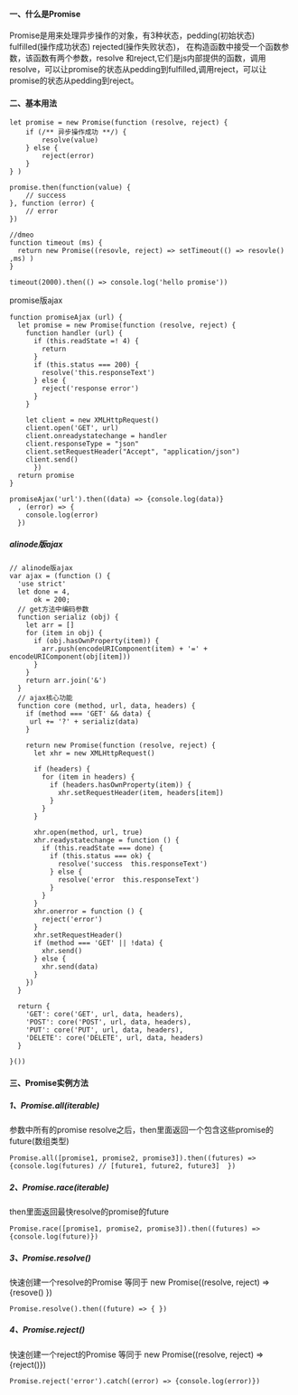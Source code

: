 #### 一、什么是Promise
Promise是用来处理异步操作的对象，有3种状态，pedding(初始状态) fulfilled(操作成功状态) rejected(操作失败状态)，
在构造函数中接受一个函数参数，该函数有两个参数，resolve 和reject,它们是js内部提供的函数，调用resolve，可以让promise的状态从pedding到fulfilled,调用reject，可以让promise的状态从pedding到reject。

#### 二、基本用法

```
let promise = new Promise(function (resolve, reject) {
    if (/** 异步操作成功 **/) {
        resolve(value)
    } else {
        reject(error)
    }
} )

promise.then(function(value) {
    // success    
}, function (error) {
    // error
})

//dmeo
function timeout (ms) {
  return new Promise((resovle, reject) => setTimeout(() => resovle() ,ms) )
}

timeout(2000).then(() => console.log('hello promise'))
```
promise版ajax

```
function promiseAjax (url) {
  let promise = new Promise(function (resolve, reject) {
    function handler (url) {
      if (this.readState =! 4) {
        return
      }
      if (this.status === 200) {
        resolve('this.responseText')
      } else {
        reject('response error')
      }
    }

    let client = new XMLHttpRequest()
    client.open('GET', url)
    client.onreadystatechange = handler
    client.responseType = "json"
    client.setRequestHeader("Accept", "application/json")
    client.send()
      })
  return promise
}

promiseAjax('url').then((data) => {console.log(data)}
  , (error) => {
    console.log(error)
  })
```
##### alinode版ajax

```
// alinode版ajax
var ajax = (function () {
  'use strict'
  let done = 4,
      ok = 200;
  // get方法中编码参数
  function serializ (obj) {
    let arr = []
    for (item in obj) {
      if (obj.hasOwnProperty(item)) {
        arr.push(encodeURIComponent(item) + '=' + encodeURIComponent(obj[item]))
      }
    }
    return arr.join('&')
  }
  // ajax核心功能
  function core (method, url, data, headers) {
    if (method === 'GET' && data) {
     url += '?' + serializ(data)
    }

    return new Promise(function (resolve, reject) {
      let xhr = new XMLHttpRequest()

      if (headers) {
        for (item in headers) {
          if (headers.hasOwnProperty(item)) {
            xhr.setRequestHeader(item, headers[item])
          }
        }
      }

      xhr.open(method, url, true)
      xhr.readystatechange = function () {
        if (this.readState === done) {
          if (this.status === ok) {
            resolve('success  this.responseText')
          } else {
            resolve('error  this.responseText')
          }
        }
      }
      xhr.onerror = function () {
        reject('error')
      }
      xhr.setRequestHeader()
      if (method === 'GET' || !data) {
        xhr.send()
      } else {
        xhr.send(data)
      }
    })
  }

  return {
    'GET': core('GET', url, data, headers),
    'POST': core('POST', url, data, headers),
    'PUT': core('PUT', url, data, headers),
    'DELETE': core('DELETE', url, data, headers)
  }

}())
```

#### 三、Promise实例方法

##### 1、Promise.all(iterable)
参数中所有的promise resolve之后，then里面返回一个包含这些promise的future(数组类型)

```
Promise.all([promise1, promise2, promise3]).then((futures) => {console.log(futures) // [future1, future2, future3]  })
```

##### 2、Promise.race(iterable) 
then里面返回最快resolve的promise的future
```
Promise.race([promise1, promise2, promise3]).then((futures) => {console.log(future)})
```

##### 3、Promise.resolve()

快速创建一个resolve的Promise  等同于 new Promise((resolve, reject) => {resove() })

```
Promise.resolve().then((future) => { })
```


##### 4、Promise.reject()
快速创建一个reject的Promise 等同于 new Promise((resolve, reject) => {reject()})


```
Promise.reject('error').catch((error) => {console.log(error)})
```
